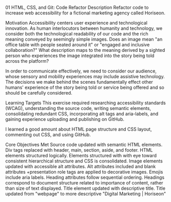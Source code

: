 01 HTML, CSS, and Git: Code Refactor
Description
Refactor code to increase web accessibility for a fictional marketing agency called Horiseon.

Motivation
Accessibility centers user experience and technological innovation. As human interlocutors between humanity and technology, we consider both the technological readability of our code and the rich meaning conveyed by seemingly simple images. Does an image mean "an office table with people seated around it" or "engaged and inclusive collaboration?" What description maps to the meaning derived by a sighted person who experiences the image integrated into the story being told across the platform?

In order to communicate effectively, we need to consider our audience, whose sensory and mobility experiences may include assistive technology. The decisions we make behind the scenes fundamentally effect other humans' experience of the story being told or service being offered and so should be carefully considered.

Learning Targets
This exercise required researching accessibility standards (WCAG), understanding the source code, writing semantic elements, consolidating redundant CSS, incorporating alt tags and aria-labels, and gaining experience uploading and publishing on GitHub.

I learned a good amount about HTML page structure and CSS layout, commenting out CSS, and using GitHub.

Core Objectives Met
Source code updated with semantic HTML elements.
Div tags replaced with header, main, section, aside, and footer.
HTML elements structured logically.
Elements structured with with eye toward consistent hierarchical structure and CSS is consolidated.
Image elements updated with accessible alt attributes.
Alt attributes included and blank attributes +presentation role tags are applied to decorative images.
Emojis include aria labels.
Heading attributes follow sequential ordering.
Headings correspond to document structure related to importance of content, rather than size of text displayed.
Title element updated with descriptive title.
Title updated from "webpage" to more descriptive "Digital Marketing | Horiseon"
